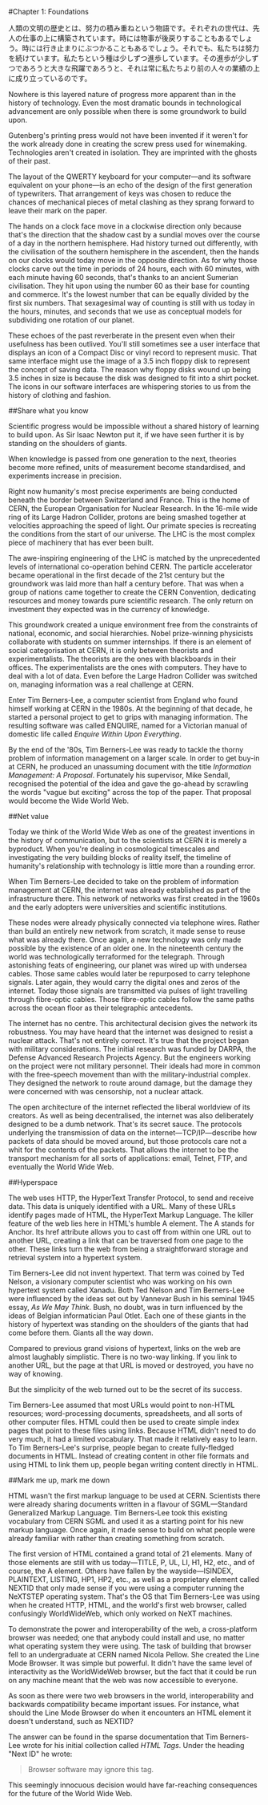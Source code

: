 #Chapter 1: Foundations

人類の文明の歴史とは、努力の積み重ねという物語です。それぞれの世代は、先人の仕事の上に構築されています。時には物事が後戻りすることもあるでしょう。時には行き止まりにぶつかることもあるでしょう。それでも、私たちは努力を続けています。私たちという種は少しずつ進歩しています。その進歩が少しずつであろうと大きな飛躍であろうと、それは常に私たちより前の人々の業績の上に成り立っているのです。

Nowhere is this layered nature of progress more apparent than in the history of technology. Even the most dramatic bounds in technological advancement are only possible when there is some groundwork to build upon.

Gutenberg's printing press would not have been invented if it weren't for the work already done in creating the screw press used for winemaking. Technologies aren't created in isolation. They are imprinted with the ghosts of their past.

The layout of the QWERTY keyboard for your computer—and its software equivalent on your phone—is an echo of the design of the first generation of typewriters. That arrangement of keys was chosen to reduce the chances of mechanical pieces of metal clashing as they sprang forward to leave their mark on the paper.

The hands on a clock face move in a clockwise direction only because that's the direction that the shadow cast by a sundial moves over the course of a day in the northern hemisphere. Had history turned out differently, with the civilisation of the southern hemisphere in the ascendent, then the hands on our clocks would today move in the opposite direction. As for why those clocks carve out the time in periods of 24 hours, each with 60 minutes, with each minute having 60 seconds, that's thanks to an ancient Sumerian civilisation. They hit upon using the number 60 as their base for counting and commerce. It's the lowest number that can be equally divided by the first six numbers. That sexagesimal way of counting is still with us today in the hours, minutes, and seconds that we use as conceptual models for subdividing one rotation of our planet.

These echoes of the past reverberate in the present even when their usefulness has been outlived. You'll still sometimes see a user interface that displays an icon of a Compact Disc or vinyl record to represent music. That same interface might use the image of a 3.5 inch floppy disk to represent the concept of saving data. The reason why floppy disks wound up being 3.5 inches in size is because the disk was designed to fit into a shirt pocket. The icons in our software interfaces are whispering stories to us from the history of clothing and fashion.

##Share what you know

Scientific progress would be impossible without a shared history of learning to build upon. As Sir Isaac Newton put it, if we have seen further it is by standing on the shoulders of giants.

When knowledge is passed from one generation to the next, theories become more refined, units of measurement become standardised, and experiments increase in precision.

Right now humanity's most precise experiments are being conducted beneath the border between Switzerland and France. This is the home of CERN, the European Organisation for Nuclear Research. In the 16-mile wide ring of its Large Hadron Collider, protons are being smashed together at velocities approaching the speed of light. Our primate species is recreating the conditions from the start of our universe. The LHC is the most complex piece of machinery that has ever been built.

The awe-inspiring engineering of the LHC is matched by the unprecedented levels of international co-operation behind CERN. The particle accelerator became operational in the first decade of the 21st century but the groundwork was laid more than half a century before. That was when a group of nations came together to create the CERN Convention, dedicating resources and money towards pure scientific research. The only return on investment they expected was in the currency of knowledge.

This groundwork created a unique environment free from the constraints of national, economic, and social hierarchies. Nobel prize-winning physicists collaborate with students on summer internships. If there is an element of social categorisation at CERN, it is only between theorists and experimentalists. The theorists are the ones with blackboards in their offices. The experimentalists are the ones with computers. They have to deal with a lot of data. Even before the Large Hadron Collider was switched on, managing information was a real challenge at CERN.

Enter Tim Berners-Lee, a computer scientist from England who found himself working at CERN in the 1980s. At the beginning of that decade, he started a personal project to get to grips with managing information. The resulting software was called ENQUIRE, named for a Victorian manual of domestic life called _Enquire Within Upon Everything_.

By the end of the '80s, Tim Berners-Lee was ready to tackle the thorny problem of information management on a larger scale. In order to get buy-in at CERN, he produced an unassuming document with the title _Information Management: A Proposal_. Fortunately his supervisor, Mike Sendall, recognised the potential of the idea and gave the go-ahead by scrawling the words "vague but exciting" across the top of the paper. That proposal would become the Wide World Web.

##Net value

Today we think of the World Wide Web as one of the greatest inventions in the history of communication, but to the scientists at CERN it is merely a byproduct. When you're dealing in cosmological timescales and investigating the very building blocks of reality itself, the timeline of humanity's relationship with technology is little more than a rounding error.

When Tim Berners-Lee decided to take on the problem of information management at CERN, the internet was already established as part of the infrastructure there. This network of networks was first created in the 1960s and the early adopters were universities and scientific institutions.

These nodes were already physically connected via telephone wires. Rather than build an entirely new network from scratch, it made sense to reuse what was already there. Once again, a new technology was only made possible by the existence of an older one. In the nineteenth century the world was technologically terraformed for the telegraph. Through astonishing feats of engineering, our planet was wired up with undersea cables. Those same cables would later be repurposed to carry telephone signals. Later again, they would carry the digital ones and zeros of the internet. Today those signals are transmitted via pulses of light travelling through fibre-optic cables. Those fibre-optic cables follow the same paths across the ocean floor as their telegraphic antecedents.

The internet has no centre. This architectural decision gives the network its robustness. You may have heard that the internet was designed to resist a nuclear attack. That's not entirely correct. It's true that the project began with military considerations. The initial research was funded by DARPA, the Defense Advanced Research Projects Agency. But the engineers working on the project were not military personnel. Their ideals had more in common with the free-speech movement than with the military-industrial complex. They designed the network to route around damage, but the damage they were concerned with was censorship, not a nuclear attack.

The open architecture of the internet reflected the liberal worldview of its creators. As well as being decentralised, the internet was also deliberately designed to be a dumb network. That's its secret sauce. The protocols underlying the transmission of data on the internet—TCP/IP—describe how packets of data should be moved around, but those protocols care not a whit for the contents of the packets. That allows the internet to be the transport mechanism for all sorts of applications: email, Telnet, FTP, and eventually the World Wide Web.

##Hyperspace

The web uses HTTP, the HyperText Transfer Protocol, to send and receive data. This data is uniquely identified with a URL. Many of these URLs identify pages made of HTML, the HyperText Markup Language. The killer feature of the web lies here in HTML's humble A element. The A stands for Anchor. Its href attribute allows you to cast off from within one URL out to another URL, creating a link that can be traversed from one page to the other. These links turn the web from being a straightforward storage and retrieval system into a hypertext system.

Tim Berners-Lee did not invent hypertext. That term was coined by Ted Nelson, a visionary computer scientist who was working on his own hypertext system called Xanadu. Both Ted Nelson and Tim Berners-Lee were influenced by the ideas set out by Vannevar Bush in his seminal 1945 essay, _As We May Think_. Bush, no doubt, was in turn influenced by the ideas of Belgian informatician Paul Otlet. Each one of these giants in the history of hypertext was standing on the shoulders of the giants that had come before them. Giants all the way down.

Compared to previous grand visions of hypertext, links on the web are almost laughably simplistic. There is no two-way linking. If you link to another URL, but the page at that URL is moved or destroyed, you have no way of knowing.

But the simplicity of the web turned out to be the secret of its success.

Tim Berners-Lee assumed that most URLs would point to non-HTML resources; word-processing documents, spreadsheets, and all sorts of other computer files. HTML could then be used to create simple index pages that point to these files using links. Because HTML didn't need to do very much, it had a limited vocabulary. That made it relatively easy to learn. To Tim Berners-Lee's surprise, people began to create fully-fledged documents in HTML. Instead of creating content in other file formats and using HTML to link them up, people began writing content directly in HTML.

##Mark me up, mark me down

HTML wasn't the first markup language to be used at CERN. Scientists there were already sharing documents written in a flavour of SGML—Standard Generalized Markup Language. Tim Berners-Lee took this existing vocabulary from CERN SGML and used it as a starting point for his new markup language. Once again, it made sense to build on what people were already familiar with rather than creating something from scratch.

The first version of HTML contained a grand total of 21 elements. Many of those elements are still with us today—TITLE, P, UL, LI, H1, H2, etc., and of course, the A element. Others have fallen by the wayside—ISINDEX, PLAINTEXT, LISTING, HP1, HP2, etc., as well as a proprietary element called NEXTID that only made sense if you were using a computer running the NeXTSTEP operating system. That's the OS that Tim Berners-Lee was using when he created HTTP, HTML, and the world's first web browser, called confusingly WorldWideWeb, which only worked on NeXT machines.

To demonstrate the power and interoperability of the web, a cross-platform browser was needed; one that anybody could install and use, no matter what operating system they were using. The task of building that browser fell to an undergraduate at CERN named Nicola Pellow. She created the Line Mode Browser. It was simple but powerful. It didn't have the same level of interactivity as the WorldWideWeb browser, but the fact that it could be run on any machine meant that the web was now accessible to everyone.

As soon as there were two web browsers in the world, interoperability and backwards compatibility became important issues. For instance, what should the Line Mode Browser do when it encounters an HTML element it doesn't understand, such as NEXTID?

The answer can be found in the sparse documentation that Tim Berners-Lee wrote for his initial collection called _HTML Tags_. Under the heading "Next ID"  he wrote:

> Browser software may ignore this tag.

This seemingly innocuous decision would have far-reaching consequences for the future of the World Wide Web.
